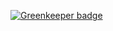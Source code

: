 

[![Greenkeeper badge](https://badges.greenkeeper.io/headless-ninja/website.svg)](https://greenkeeper.io/)